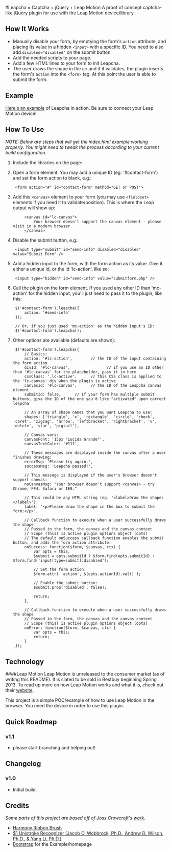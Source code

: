 #Leapcha = Captcha + jQuery + Leap Motion
A proof of concept captcha-like jQuery plugin for use with the Leap Motion device/library.

## How It Works
* Manually disable your form, by emptying the form's `action` attribute, and placing its value in a hidden `<input>` with a specific ID. You need to also add `disabled="disabled"` on the submit button.
* Add the needed scripts to your page.
* Add a few HTML lines to your form to init Leapcha.
* The user draws the shape in the air and if it validates, the plugin inserts the form's `action` into the `<form>` tag. At this point the user is able to submit the form.

## Example
[Here's an example](http://johnbarbagallo.com/leapcha/) of Leapcha in action. Be sure to connect your Leap Motion device!

## How To Use

_NOTE: Below are steps that will get the index.html example working properly. You might need to tweak the process according to your current build configuration._

1. Include the libraries on the page:

	<script src="js/leap.js"></script>
	<script src="js/jquery-1.9.1.min.js"></script>
	<script src="js/bootstrap.min.js"></script>
	<script src="js/jquery.leapcha.1.0.js"></script>

	<link rel="stylesheet" href="css/bootstrap.css" media="screen" />
	<link rel="stylesheet" href="css/leapcha.css" />

2. Open a form element. You may add a unique ID (eg. '#contact-form') and set the form action to blank, e.g.:

        <form action="#" id="contact-form" method="GET or POST">

3. Add this `<canvas>` element to your form (you may use `<fieldset>` elements if you need it to validate/position). This is where the Leap output will show up:

            <canvas id="lc-canvas">
                Your browser doesn't support the canvas element - please visit in a modern browser.
            </canvas>

4. Disable the submit button, e.g.:

        <input type="submit" id="send-info" disabled="disabled" value="Submit Form" />

5. Add a hidden input to the form, with the form action as its value. Give it either a unique id, or the id 'lc-action', like so:

        <input type="hidden" id="send-info" value="submitform.php" />

6. Call the plugin on the form element. If you used any other ID than 'mc-action' for the hidden input, you'll just need to pass it to the plugin, like this:

        $('#contact-form').leapcha({
            action: '#send-info'
        });

        // Or, if you just used 'mc-action' as the hidden input's ID:
        $('#contact-form').leapcha();

7. Other options are available (defaults are shown):

        $('#contact-form').leapcha({
            // Basics:
            action: '#lc-action',        // the ID of the input containing the form action
            divId: '#lc-canvas',                // if you use an ID other than '#lc-canvas' for the placeholder, pass it in here
            cssClass: '.lc-active',      // this CSS class is applied to the 'lc-canvas' div when the plugin is active
            canvasId: '#lc-canvas',      // the ID of the Leapcha canvas element
            submitId: false,      // If your form has multiple submit buttons, give the ID of the one you'd like "activated" upon correct leapcha

            // An array of shape names that you want Leapcha to use:
            shapes: ['triangle', 'x', 'rectangle', 'circle', 'check', 'caret', 'zigzag', 'arrow', 'leftbracket', 'rightbracket', 'v', 'delete', 'star', 'pigtail'],

            // Canvas vars:
            canvasFont: '15px "Lucida Grande"',
            canvasTextColor: '#111',

            // These messages are displayed inside the canvas after a user finishes drawing:
            errorMsg: 'Please try again.',
            successMsg: 'Leapcha passed!',

            // This message is displayed if the user's browser doesn't support canvas:
            noCanvasMsg: "Your browser doesn't support <canvas> - try Chrome, FF4, Safari or IE9."

            // This could be any HTML string (eg. '<label>Draw the shape:</label>'):
            label: '<p>Please draw the shape in the box to submit the form:</p>',

            // Callback function to execute when a user successfully draws the shape
            // Passed in the form, the canvas and the canvas context
            // Scope (this) is active plugin options object (opts)
            // The default onSuccess callback function enables the submit button, and adds the form action attribute:
            onSuccess: function($form, $canvas, ctx) {
            	var opts = this,
	            $submit = opts.submitId ? $form.find(opts.submitId) : $form.find('input[type=submit]:disabled');

	            // Set the form action:
	            $form.attr( 'action', $(opts.actionId).val() );
			
	            // Enable the submit button:
	            $submit.prop('disabled', false);
			
	            return;
            },
		
            // Callback function to execute when a user successfully draws the shape
            // Passed in the form, the canvas and the canvas context
            // Scope (this) is active plugin options object (opts)
            onError: function($form, $canvas, ctx) {
	            var opts = this;
	            return;
            }
        });

## Technology

####Leap Motion
Leap Motion is unreleased to the consumer market (as of writing this README). It is slated to be sold in Bestbuy beginning Spring 2013. To read up more on how Leap Motion works and what it is, check out their [website](http://www.leapmotion.com/).

This project is a simple POC/example of how to use Leap Motion in the browser. You need the device in order to use this plugin.

## Quick Roadmap

### v1.1
* please start branching and helping out!

## Changelog

### v1.0
* Initial build.

## Credits
*Some parts of this project are based off of Joss Crowcroft's [work](http://josscrowcroft.com/projects/motioncaptcha-jquery-plugin/).*

* [Harmony Ribbon Brush](http://mrdoob.com/projects/harmony/)
* [$1 Unistroke Recognizer (Jacob O. Wobbrock, Ph.D., Andrew D. Wilson, Ph.D., & Yang Li, Ph.D.)](http://depts.washington.edu/aimgroup/proj/dollar/)
* [Bootstrap](http://twitter.github.com/bootstrap/) for the Example/homepage
